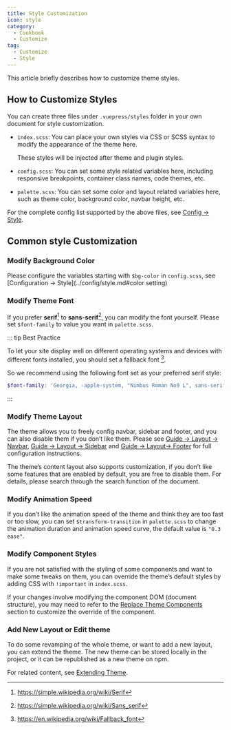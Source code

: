 ```yaml
---
title: Style Customization
icon: style
category:
  - Cookbook
  - Customize
tag:
  - Customize
  - Style
---
```


This article briefly describes how to customize theme styles.

<!-- more -->

## How to Customize Styles

You can create three files under `.vuepress/styles` folder in your own document for style customization.

- `index.scss`: You can place your own styles via CSS or SCSS syntax to modify the appearance of the theme here.

  These styles will be injected after theme and plugin styles.

- `config.scss`: You can set some style related variables here, including responsive breakpoints, container class names, code themes, etc.

- `palette.scss`: You can set some color and layout related variables here, such as theme color, background color, navbar height, etc.

For the complete config list supported by the above files, see [Config → Style](../../config/style.md).

## Common style Customization

### Modify Background Color

Please configure the variables starting with `$bg-color` in `config.scss`, see [Configuration → Style](../config/style.md#color setting)

### Modify Theme Font

If you prefer **serif**[^serif] to **sans-serif**[^sans-serif], you can modify the font yourself. Please set `$font-family` to value you want in `palette.scss`.

::: tip Best Practice

To let your site display well on different operating systems and devices with different fonts installed, you should set a fallback font [^fallback-font].

So we recommend using the following font set as your preferred serif style:

```scss
$font-family: 'Georgia, -apple-system, "Nimbus Roman No9 L", sans-serif';
```

:::

[^serif]: <https://simple.wikipedia.org/wiki/Serif>
[^sans-serif]: <https://simple.wikipedia.org/wiki/Sans_serif>
[^fallback-font]: <https://en.wikipedia.org/wiki/Fallback_font>

### Modify Theme Layout

The theme allows you to freely config navbar, sidebar and footer, and you can also disable them if you don’t like them. Please see [Guide → Layout → Navbar](../../guide/layout/navbar.md), [Guide → Layout → Sidebar](../../guide/layout/sidebar.md) and [Guide → Layout→ Footer](../../guide/layout/footer.md) for full configuration instructions.

The theme’s content layout also supports customization, if you don’t like some features that are enabled by default, you are free to disable them. For details, please search through the search function of the document.

### Modify Animation Speed

If you don’t like the animation speed of the theme and think they are too fast or too slow, you can set `$transform-transition` in `palette.scss` to change the animation duration and animation speed curve, the default value is `"0.3 ease"`.

### Modify Component Styles

If you are not satisfied with the styling of some components and want to make some tweaks on them, you can override the theme’s default styles by adding CSS with `!important` in `index.scss`.

If your changes involve modifying the component DOM (document structure), you may need to refer to the [Replace Theme Components](replace.md) section to customize the override of the component.

### Add New Layout or Edit theme

To do some revamping of the whole theme, or want to add a new layout, you can extend the theme. The new theme can be stored locally in the project, or it can be republished as a new theme on npm.

For related content, see [Extending Theme](extend.md).
